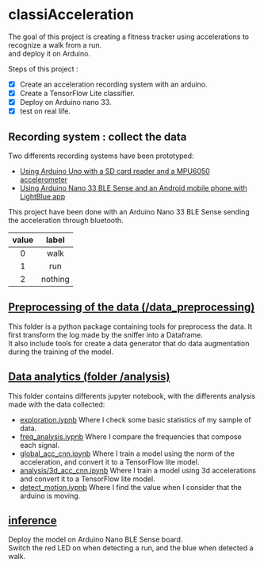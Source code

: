 # classiAcceleration

The goal of this project is creating a fitness tracker using accelerations to recognize a walk from a run.<br>
and deploy it on Arduino.

Steps of this project :

- [x] Create an acceleration recording system with an arduino.
- [x] Create a TensorFlow Lite classifier.
- [x] Deploy on Arduino nano 33.
- [x] test on real life.

## Recording system : collect the data

Two differents recording systems have been prototyped:

- [Using Arduino Uno with a SD card reader and a MPU6050 accelerometer](data_collection/data_collection_uno/README.md)
- [Using Arduino Nano 33 BLE Sense and an Android mobile phone with LightBlue app](data_collection/data_collection_ble/README.md)

This project have been done with an Arduino Nano 33 BLE Sense sending the acceleration through bluetooth.

|value|label|
|:---:|:----:|
|0|walk|
|1|run|
|2|nothing|

## [Preprocessing of the data (/data_preprocessing)](/data_preprocessing/README.md)

This folder is a python package containing tools for preprocess the data. It first transform the log made by the sniffer into a Dataframe.<br>
It also include tools for create a data generator that do data augmentation during the training of the model.

## [Data analytics (folder /analysis)](/analysis/README.md)

This folder contains differents jupyter notebook, with the differents analysis made with the data collected:

- [exploration.iypnb](analysis/exploration.ipynb) Where I check some basic statistics of my sample of data.
- [freq_analysis.iypnb](analysis/freq_analysis.ipynb) Where I compare the frequencies that compose each signal.
- [global_acc_cnn.ipynb](analysis/global_acc_cnn.ipynb) Where I train a model using the norm of the acceleration, and convert it to a TensorFlow lite model.
- [analysis/3d_acc_cnn.ipynb](analysis/3d_acc_cnn.ipynb) Where I train a model using 3d accelerations and convert it to a TensorFlow lite model.
- [detect_motion.iypnb](analysis/detect_motion.ipynb) Where I find the value when I consider that the arduino is moving.

## [inference](/inference/README.md)

Deploy the model on Arduino Nano BLE Sense board.<br>
Switch the red LED on when detecting a run, and the blue when detected a walk.
